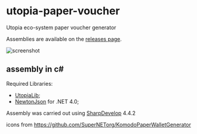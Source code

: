 # utopia-paper-voucher
Utopia eco-system paper voucher generator

Assemblies are available on the [releases page](https://github.com/utopia-opensource/utopia-paper-voucher/releases).

![screenshot](https://github.com/utopia-opensource/utopia-paper-voucher/raw/master/resources/photo.jpg)

## assembly in c#

Required Libraries:

* [UtopiaLib](https://github.com/utopia-opensource/utopialib-csharp);
* [NewtonJson](https://www.newtonsoft.com/json) for .NET 4.0;

Assembly was carried out using [SharpDevelop](http://www.icsharpcode.net/OpenSource/SD/Default.aspx) 4.4.2

icons from https://github.com/SuperNETorg/KomodoPaperWalletGenerator
